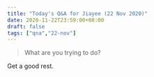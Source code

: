 ```yaml
---
title: "Today's Q&A for Jiayee (22 Nov 2020)"
date: 2020-11-22T23:59:00+08:00
draft: false
tags: ["qna","22-nov"]
---
```

> What are you trying to do?

Get a good rest.
